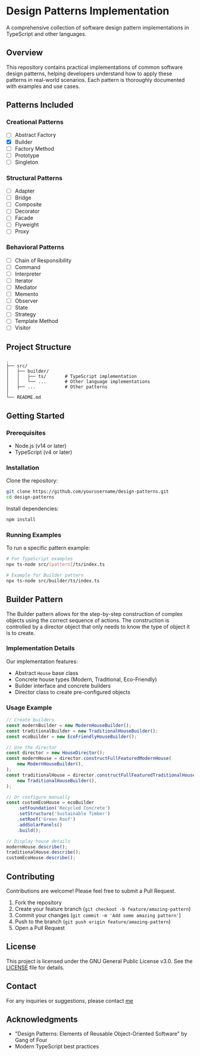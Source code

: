 # Design Patterns Implementation

A comprehensive collection of software design pattern implementations in TypeScript and other languages.

## Overview

This repository contains practical implementations of common software design patterns, helping developers understand how to apply these patterns in real-world scenarios. Each pattern is thoroughly documented with examples and use cases.

## Patterns Included

### Creational Patterns

- [ ] Abstract Factory
- [x] Builder
- [ ] Factory Method
- [ ] Prototype
- [ ] Singleton

### Structural Patterns

- [ ] Adapter
- [ ] Bridge
- [ ] Composite
- [ ] Decorator
- [ ] Facade
- [ ] Flyweight
- [ ] Proxy

### Behavioral Patterns

- [ ] Chain of Responsibility
- [ ] Command
- [ ] Interpreter
- [ ] Iterator
- [ ] Mediator
- [ ] Memento
- [ ] Observer
- [ ] State
- [ ] Strategy
- [ ] Template Method
- [ ] Visitor

## Project Structure

```
.
├── src/
│   ├── builder/
│   │   ├── ts/       # TypeScript implementation
│   │   └── ...       # Other language implementations
│   ├── ...           # Other patterns
│
└── README.md
```

## Getting Started

### Prerequisites

- Node.js (v14 or later)
- TypeScript (v4 or later)

### Installation

Clone the repository:

```bash
git clone https://github.com/yourusername/design-patterns.git
cd design-patterns
```

Install dependencies:

```bash
npm install
```

### Running Examples

To run a specific pattern example:

```bash
# For TypeScript examples
npx ts-node src/[pattern]/ts/index.ts

# Example for Builder pattern
npx ts-node src/builder/ts/index.ts
```

## Builder Pattern

The Builder pattern allows for the step-by-step construction of complex objects using the correct sequence of actions. The construction is controlled by a director object that only needs to know the type of object it is to create.

### Implementation Details

Our implementation features:

- Abstract `House` base class
- Concrete house types (Modern, Traditional, Eco-Friendly)
- Builder interface and concrete builders
- Director class to create pre-configured objects

### Usage Example

```typescript
// Create builders
const modernBuilder = new ModernHouseBuilder();
const traditionalBuilder = new TraditionalHouseBuilder();
const ecoBuilder = new EcoFriendlyHouseBuilder();

// Use the director
const director = new HouseDirector();
const modernHouse = director.constructFullFeaturedModernHouse(
	new ModernHouseBuilder(),
);
const traditionalHouse = director.constructFullFeaturedTraditionalHouse(
	new TraditionalHouseBuilder(),
);

// Or configure manually
const customEcoHouse = ecoBuilder
	.setFoundation('Recycled Concrete')
	.setStructure('Sustainable Timber')
	.setRoof('Green Roof')
	.addSolarPanels()
	.build();

// Display house details
modernHouse.describe();
traditionalHouse.describe();
customEcoHouse.describe();
```

## Contributing

Contributions are welcome! Please feel free to submit a Pull Request.

1. Fork the repository
2. Create your feature branch (`git checkout -b feature/amazing-pattern`)
3. Commit your changes (`git commit -m 'Add some amazing pattern'`)
4. Push to the branch (`git push origin feature/amazing-pattern`)
5. Open a Pull Request

## License

This project is licensed under the GNU General Public License v3.0. See the [LICENSE](LICENSE) file for details.

## Contact

For any inquiries or suggestions, please contact [me](mailto:nddm.benjamin@gmail.com)

## Acknowledgments

- "Design Patterns: Elements of Reusable Object-Oriented Software" by Gang of Four
- Modern TypeScript best practices

